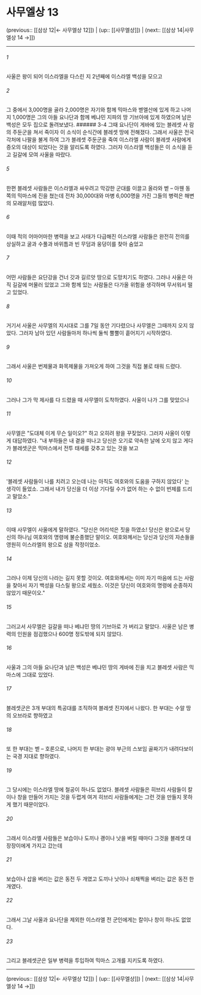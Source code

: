 # 사무엘상 13

(previous:: [[삼상 12|← 사무엘상 12]]) | (up:: [[사무엘상]]) | (next:: [[삼상 14|사무엘상 14 →]])

***




###### 1 

사울은 왕이 되어 이스라엘을 다스린 지 2년째에 이스라엘 백성을 모으고 



###### 2 

그 중에서 3,000명을 골라 2,000명은 자기와 함께 믹마스와 벧엘산에 있게 하고 나머지 1,000명은 그의 아들 요나단과 함께 베냐민 지파의 땅 기브아에 있게 하였으며 남은 백성은 모두 집으로 돌려보냈다. ###### 3-4 그때 요나단이 게바에 있는 블레셋 사 람의 주둔군을 쳐서 죽이자 이 소식이 순식간에 블레셋 땅에 전해졌다. 그래서 사울은 전국 각처에 나팔을 불게 하여 그가 블레셋 주둔군을 죽여 이스라엘 사람이 블레셋 사람에게 증오의 대상이 되었다는 것을 알리도록 하였다. 그러자 이스라엘 백성들은 이 소식을 듣고 길갈에 모여 사울을 따랐다. 



###### 5 

한편 블레셋 사람들은 이스라엘과 싸우려고 막강한 군대를 이끌고 올라와 벧 – 아웬 동쪽의 믹마스에 진을 쳤는데 전차 30,000대와 마병 6,000명을 가진 그들의 병력은 해변의 모래알처럼 많았다. 



###### 6 

이때 적의 어마어마한 병력을 보고 사태가 다급해진 이스라엘 사람들은 완전히 전의를 상실하고 굴과 수풀과 바위틈과 빈 무덤과 웅덩이를 찾아 숨었고 



###### 7 

어떤 사람들은 요단강을 건너 갓과 길르앗 땅으로 도망치기도 하였다. 그러나 사울은 아직 길갈에 머물러 있었고 그와 함께 있는 사람들은 다가올 위험을 생각하며 무서워서 떨고 있었다. 



###### 8 

거기서 사울은 사무엘의 지시대로 그를 7일 동안 기다렸으나 사무엘은 그때까지 오지 않았다. 그러자 남아 있던 사람들마저 하나씩 둘씩 뿔뿔이 흩어지기 시작하였다. 



###### 9 

그래서 사울은 번제물과 화목제물을 가져오게 하여 그것을 직접 불로 태워 드렸다. 



###### 10 

그러나 그가 막 제사를 다 드렸을 때 사무엘이 도착하였다. 사울이 나가 그를 맞았으나 



###### 11 

사무엘은 "도대체 이게 무슨 일이오?" 하고 오히려 왕을 꾸짖었다. 그러자 사울이 이렇게 대답하였다. "내 부하들은 내 곁을 떠나고 당신은 오기로 약속한 날에 오지 않고 게다가 블레셋군은 믹마스에서 전투 태세를 갖추고 있는 것을 보고 



###### 12 

'블레셋 사람들이 나를 치려고 오는데 나는 아직도 여호와의 도움을 구하지 않았다' 는 생각이 들었소. 그래서 내가 당신을 더 이상 기다릴 수가 없어 하는 수 없이 번제를 드리고 말았소." 



###### 13 

이때 사무엘이 사울에게 말하였다. "당신은 어리석은 짓을 하였소! 당신은 왕으로서 당신의 하나님 여호와의 명령에 불순종했단 말이오. 여호와께서는 당신과 당신의 자손들을 영원히 이스라엘의 왕으로 삼을 작정이었소. 



###### 14 

그러나 이제 당신의 나라는 길지 못할 것이오. 여호와께서는 이미 자기 마음에 드는 사람을 찾아서 자기 백성을 다스릴 왕으로 세웠소. 이것은 당신이 여호와의 명령에 순종하지 않았기 때문이오." 



###### 15 

그러고서 사무엘은 길갈을 떠나 베냐민 땅의 기브아로 가 버리고 말았다. 사울은 남은 병력의 인원을 점검했으나 600명 정도밖에 되지 않았다. 



###### 16 

사울과 그의 아들 요나단과 남은 백성은 베냐민 땅의 게바에 진을 치고 블레셋 사람은 믹마스에 그대로 있었다. 



###### 17 

블레셋군은 3개 부대의 특공대를 조직하여 블레셋 진지에서 나왔다. 한 부대는 수알 땅의 오브라로 향하였고 



###### 18 

또 한 부대는 벧 – 호론으로, 나머지 한 부대는 광야 부근의 스보임 골짜기가 내려다보이는 국경 지대로 향하였다. 



###### 19 

그 당시에는 이스라엘 땅에 철공이 하나도 없었다. 블레셋 사람들은 히브리 사람들이 칼이나 창을 만들어 가지는 것을 두렵게 여겨 히브리 사람들에게는 그런 것을 만들지 못하게 했기 때문이었다. 



###### 20 

그래서 이스라엘 사람들은 보습이나 도끼나 괭이나 낫을 벼릴 때마다 그것을 블레셋 대장장이에게 가지고 갔는데 



###### 21 

보습이나 삽을 벼리는 값은 동전 두 개였고 도끼나 낫이나 쇠채찍을 벼리는 값은 동전 한 개였다. 



###### 22 

그래서 그날 사울과 요나단을 제외한 이스라엘 전 군인에게는 칼이나 창이 하나도 없었다. 



###### 23 

그리고 블레셋군은 일부 병력을 투입하여 믹마스 고개를 지키도록 하였다.

***

(previous:: [[삼상 12|← 사무엘상 12]]) | (up:: [[사무엘상]]) | (next:: [[삼상 14|사무엘상 14 →]])
